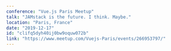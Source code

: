 ```yaml
---
conference: "Vue.js Paris Meetup"
talk: "JAMstack is the future. I think. Maybe."
location: "Paris, France"
date: "2019-12-17"
id: "clifq5dyh40ij0bw9oquw072b"
link: "https://www.meetup.com/Vuejs-Paris/events/266953797/"
---
```


